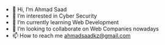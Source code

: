 - 👋 Hi, I’m Ahmad Saad
- 👀 I’m interested in Cyber Security
- 🌱 I’m currently learning Web Development 
- 💞️ I’m looking to collaborate on Web Companies nowadays 
- 📫 How to reach me ahmadsaadkz@gmail.com

<!---
ahmadsaadkzee/ahmadsaadkzee is a ✨ special ✨ repository because its `README.md` (this file) appears on your GitHub profile.
You can click the Preview link to take a look at your changes.
--->

